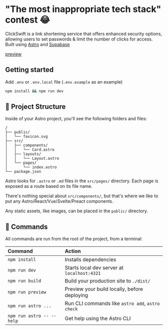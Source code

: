 # "The most inappropriate tech stack" contest 😂

ClickSwift is a link shortening service that offers enhanced security options, allowing users to set passwords & limit the number of clicks for access. Built using [Astro][astro] and [Supabase][supabase]

[preview](https://github.com/dev5c32373043/clickswift/assets/13788002/0eb69823-c74b-430c-a962-ed723204d0f1)

## Getting started

Add `.env` or `.env.local` file (`.env.example` as an example)

```bash
npm install && npm run dev
```

## 🚀 Project Structure

Inside of your Astro project, you'll see the following folders and files:

```text
/
├── public/
│   └── favicon.svg
├── src/
│   ├── components/
│   │   └── Card.astro
│   ├── layouts/
│   │   └── Layout.astro
│   └── pages/
│       └── index.astro
└── package.json
```

Astro looks for `.astro` or `.md` files in the `src/pages/` directory. Each page is exposed as a route based on its file name.

There's nothing special about `src/components/`, but that's where we like to put any Astro/React/Vue/Svelte/Preact components.

Any static assets, like images, can be placed in the `public/` directory.

## 🧞 Commands

All commands are run from the root of the project, from a terminal:

| Command                   | Action                                           |
| :------------------------ | :----------------------------------------------- |
| `npm install`             | Installs dependencies                            |
| `npm run dev`             | Starts local dev server at `localhost:4321`      |
| `npm run build`           | Build your production site to `./dist/`          |
| `npm run preview`         | Preview your build locally, before deploying     |
| `npm run astro ...`       | Run CLI commands like `astro add`, `astro check` |
| `npm run astro -- --help` | Get help using the Astro CLI                     |

[astro]: https://astro.build/
[supabase]: https://supabase.com/
